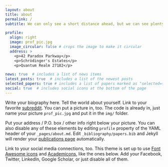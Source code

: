 ```yaml
---
layout: about
title: about
permalink: /
subtitle: We can only see a short distance ahead, but we can see plenty there that needs to be done -A. Turing

profile:
  align: right
  image: prof_pic.jpg
  image_circular: false # crops the image to make it circular
  address: >
    <p>42 Paradox Parkway</p>
    <p>Schrödinger's Estates</p>
    <p>Quantum Realm 27182</p>

news: true  # includes a list of news items
latest_posts: true  # includes a list of the newest posts
selected_papers: true # includes a list of papers marked as "selected={true}"
social: true  # includes social icons at the bottom of the page
---
```


Write your biography here. Tell the world about yourself. Link to your favorite [subreddit](http://reddit.com). You can put a picture in, too. The code is already in, just name your picture `prof_pic.jpg` and put it in the `img/` folder.

Put your address / P.O. box / other info right below your picture. You can also disable any of these elements by editing `profile` property of the YAML header of your `_pages/about.md`. Edit `_bibliography/papers.bib` and Jekyll will render your [publications page](/al-folio/publications/) automatically.

Link to your social media connections, too. This theme is set up to use [Font Awesome icons](http://fortawesome.github.io/Font-Awesome/) and [Academicons](https://jpswalsh.github.io/academicons/), like the ones below. Add your Facebook, Twitter, LinkedIn, Google Scholar, or just disable all of them.
